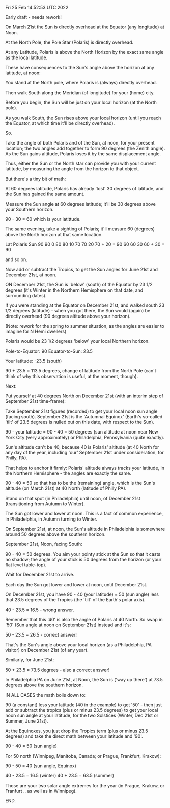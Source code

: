 Fri 25 Feb 14:52:53 UTC 2022

Early draft - needs rework!


On March 21st the Sun is directly overhead at the Equator (any longitude) at Noon.

At the North Pole, the Pole Star (Polaris) is directly overhead.

At any Latitude, Polaris is above the North Horizon by the exact same angle as the local latitude.

These have consequences to the Sun's angle above the horizon at any latitude, at noon:

You stand at the North pole, where Polaris is (always) directly overhead.

Then walk South along the Meridian (of longitude) for your (home) city.

Before you begin, the Sun will be just on your local horizon (at the North pole).

As you walk South, the Sun rises above your local horizon (until you reach the Equator, at which time it'll be directly overhead).

So.

Take the angle of both Polaris and of the Sun, at noon, for your present location; the two angles add together to form 90 degrees (the Zenith angle).  As the Sun gains altitude, Polaris loses it by the same displacement angle.

Thus, either the Sun or the North star can provide you with your current latitude, by measuring the angle from the horizon to that object.

But there's a tiny bit of math:

At 60 degrees latitude, Polaris has already 'lost' 30 degrees of latitude, and the Sun has gained the same amount.

Measure the Sun angle at 60 degrees latitude; it'll be 30 degrees above your Southern horizon.

90 - 30 = 60 which is your latittude.

The same evening, take a sighting of Polaris; it'll measure 60 (degrees) above the North horizon at that same location.

Lat   Polaris   Sun
 90        90     0
 80        80    10
 70        70    20  70 + 20 = 90
 60        60    30  60 + 30 = 90
 
and so on.

Now add or subtract the Tropics, to get the Sun angles for June 21st and December 21st, at noon.


ON December 21st, the Sun is 'below' (south) of the Equator by 23 1/2 degrees (it's Winter in the Northern Hemisphere on that date, and surrounding dates).

If you were standing at the Equator on December 21st, and walked south 23 1/2 degrees (latitude) - when you got there, the Sun would (again) be directly overhead (90 degrees altitude above your horizon).

(Note: rework for the spring to summer situation, as the angles are easier to imagine for N Hemi dwellers)

Polaris would be 23 1/2 degrees 'below' your local Northern horizon.

Pole-to-Equator: 90
Equator-to-Sun: 23.5

Your latitude: -23.5 (south)

90 + 23.5 = 113.5 degrees, change of latitude from the North Pole (can't think of why this observation is useful, at the moment, though).


Next:

Put yourself at 40 degrees North on December 21st (with an interim step of September 21st time-frame):

Take September 21st figures (recorded) to get your local noon sun angle (facing south).  September 21st is the 'Autumnal Equinox' (Earth's so-called 'tilt' of 23.5 degrees is nulled out on this date, with respect to the Sun).


90 - your latitude = 90 - 40 = 50 degrees (sun altitude at noon near New York City (very approximately) or Philadelphia, Pennsylvania (quite exactly).


Sun's altitude can't be 40, because 40 is Polaris' altitude (at 40 North for any day of the year, including 'our' September 21st under consideration, for Philly, PA).


That helps to anchor it firmly: Polaris' altitude always tracks your latitude, in the Northern Hemisphere  - the angles are exactly the same.

90 - 40 = 50 so that has to be the (remaining) angle, which is the Sun's altitude (on March 21st) at 40 North (latitude of Philly PA).


Stand on that spot (in Philadelphia) until noon, of December 21st (transitioning from Autumn to Winter).

The Sun got lower and lower at noon.  This is a fact of common experience, in Philadelphia, in Autumn turning to Winter.


On September 21st, at noon, the Sun's altitude in Philadelphia is somewhere around 50 degrees above the southern horizon.

September 21st, Noon, facing South:

90 - 40 = 50 degrees.  You aim your pointy stick at the Sun so that it casts no shadow; the angle of your stick is 50 degrees from the horizon (or your flat level table-top).

Wait for December 21st to arrive.

Each day the Sun got lower and lower at noon, until December 21st.

On December 21st, you have 90 - 40 (your latitude) = 50 (sun angle) less that 23.5 degrees of the Tropics (the 'tilt' of the Earth's polar axis).

40 - 23.5 = 16.5 - wrong answer.

Remember that this '40' is also the angle of Polaris at 40 North.  So swap in '50' (Sun angle at noon on September 21st) instead and it's:

50 - 23.5 = 26.5 - correct answer!

That's the Sun's angle above your local horizon (as a Philadelphia, PA visitor) on December 21st (of any year).

Similarly, for June 21st:

50 + 23.5 = 73.5 degrees - also a correct answer!

In Philadelphia PA on June 21st, at Noon, the Sun is ('way up there') at 73.5 degrees above the southern horizon.

IN ALL CASES the math boils down to:

90 (a constant) less your latitude (40 in the example) to get '50' - then just add or subtract the tropics (plus or minus 23.5 degrees) to get your local noon sun angle at your latitude, for the two Solstices (Winter, Dec 21st or Summer, June 21st).

At the Equinoxes, you just drop the Tropics term (plus or minus 23.5 degrees) and take the direct math between your latitude and '90'.

90 - 40 = 50 (sun angle)

For 50 north (Winnipeg, Manitoba, Canada; or Prague, Frankfurt, Krakow):

90 - 50 = 40 (sun angle, Equinox)

40 - 23.5 = 16.5 (winter)
40 + 23.5 = 63.5 (summer)

Those are your two solar angle extremes for the year (in Prague, Krakow, or Franfurt .. as well as in Winnipeg).


END.
